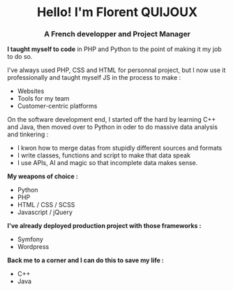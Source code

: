 <h1 align="center">Hello! I'm Florent QUIJOUX</h1>
<h3 align="center">A French developper and Project Manager</h3>

<b>I taught myself to code</b> in PHP and Python to the point of making it my job to do so. 

I've always used PHP, CSS and HTML for personnal project, but I now use it professionally and taught myself JS in the process to make :
- Websites
- Tools for my team
- Customer-centric platforms

On the software development end, I started off the hard by learning C++ and Java, then moved over to Python in oder to do massive data analysis and tinkering :
- I kwon how to merge datas from stupidly different sources and formats
- I write classes, functions and script to make that data speak
- I use APIs, AI and magic so that incomplete data makes sense.

<b>My weapons of choice :</b>
- Python
- PHP
- HTML / CSS / SCSS
- Javascript / jQuery

<b>I've already deployed production project with those frameworks :</b>
- Symfony
- Wordpress

<b>Back me to a corner and I can do this to save my life :</b>
- C++
- Java

